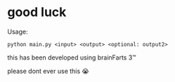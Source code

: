 # good luck

Usage:

`python main.py <input> <output> <optional: output2>`

this has been developed using brainFarts 3™

please dont ever use this :sob:
